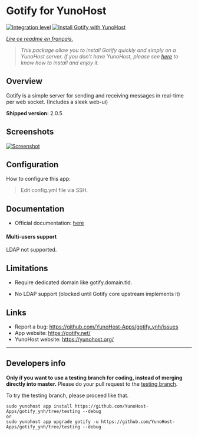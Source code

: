 # Gotify for YunoHost

[![Integration level](https://dash.yunohost.org/integration/gotify.svg)](https://dash.yunohost.org/appci/app/gotify)
[![Install Gotify with YunoHost](https://install-app.yunohost.org/install-with-yunohost.png)](https://install-app.yunohost.org/?app=gotify)

*[Lire ce readme en français.](./README_fr.md)*
> *This package allow you to install Gotify quickly and simply on a YunoHost server.
If you don't have YunoHost, please see [here](https://yunohost.org/#/install) to know how to install and enjoy it.*

## Overview
Gotify is a simple server for sending and receiving messages in real-time per web socket. (Includes a sleek web-ui)

**Shipped version:** 2.0.5

## Screenshots

[![Screenshot](https://raw.githubusercontent.com/gotify/server/master/ui.png)](https://github.com/gotify/server)


## Configuration

How to configure this app:
> Edit config.yml file via SSH.

## Documentation

 * Official documentation: [here](https://gotify.net/docs/index)

#### Multi-users support

LDAP not supported.

## Limitations

 * Require dedicated domain like gotify.domain.tld.

 * No LDAP support (blocked until Gotify core upstream implements it)

## Links

 * Report a bug: https://github.com/YunoHost-Apps/gotify_ynh/issues
 * App website: https://gotify.net/
 * YunoHost website: https://yunohost.org/

---

Developers info
----------------

**Only if you want to use a testing branch for coding, instead of merging directly into master.**
Please do your pull request to the [testing branch](https://github.com/YunoHost-Apps/gotify_ynh/tree/testing).

To try the testing branch, please proceed like that.
```
sudo yunohost app install https://github.com/YunoHost-Apps/gotify_ynh/tree/testing --debug
or
sudo yunohost app upgrade gotify -u https://github.com/YunoHost-Apps/gotify_ynh/tree/testing --debug
```
